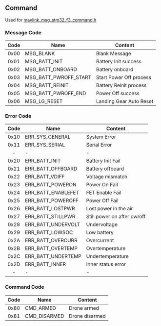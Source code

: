 ## Command

Used for [mavlink_msg_stm32_f3_command.h](../Drivers/mavlink-c_library_v2/common/mavlink_msg_stm32_f3_command.h)

### Message Code

|Code   |Name                   |Content                    |
|:-:    |-                      |-                          |
|0x00   |MSG_BLANK              |Blank Message              |
|0x01   |MSG_BATT_INIT          |Battery Init success       |
|0x02   |MSG_BATT_ONBOARD       |Battery onboard            |
|0x03   |MSG_BATT_PWROFF_START  |Start Power Off process    |
|0x04   |MSG_BATT_REINIT        |Battery Reinit process     |
|0x05   |MSG_BATT_PWROFF_END    |Power Off success          |
|0x06   |MSG_LG_RESET           |Landing Gear Auto Reset    |

### Error Code

|Code   |Name                   |Content                    |
|:-:    |-                      |-                          |
|0x10   |ERR_SYS_GENERAL        |System Error               |
|0x11   |ERR_SYS_SERIAL         |Serial Error               |
|-      |-                      |-                          |
|0x20   |ERR_BATT_INIT          |Battery Init Fail          |
|0x21   |ERR_BATT_OFFBOARD      |Battery offboard           |
|0x22   |ERR_BATT_VDIFF         |Voltage mismatch           |
|0x23   |ERR_BATT_POWERON       |Power On Fail              |
|0x24   |ERR_BATT_ENABLEFET     |FET Enable Fail            |
|0x25   |ERR_BATT_POWEROFF      |Power Off Fail             |
|0x26   |ERR_BATT_LOSTPWR       |Lost power in the air      |
|0x27   |ERR_BATT_STILLPWR      |Still power on after pwroff|
|0x28   |ERR_BATT_UNDERVOLT     |Undervoltage               |
|0x29   |ERR_BATT_LOWSOC        |Low battery                |
|0x2A   |ERR_BATT_OVERCURR      |Overcurrent                |
|0x2B   |ERR_BATT_OVERTEMP      |Overtemperature            |
|0x2C   |ERR_BATT_UNDERTEMP     |Undertemperature           |
|0x2D   |ERR_BATT_INNER         |Inner status error         |
|-      |-                      |-                          |


### Command Code

|Code    |Name               |Content                   |
|:-:     |-                  |-                         |
|0x80    |CMD_ARMED          |Drone armed               |
|0x81    |CMD_DISARMED       |Drone disarmed            |